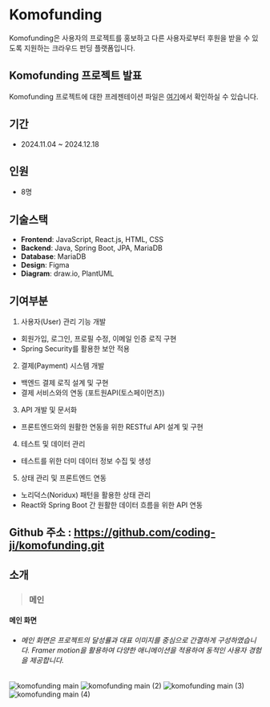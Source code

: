 # Komofunding

Komofunding은 사용자의 프로젝트를 홍보하고 다른 사용자로부터 후원을 받을 수 있도록 지원하는 크라우드 펀딩 플랫폼입니다.

## Komofunding 프로젝트 발표

Komofunding 프로젝트에 대한 프레젠테이션 파일은 [여기](https://github.com/KeumKyuHwan/portfolio/blob/main/komofunding/presentation/KOMOFUNDING__.pdf)에서 확인하실 수 있습니다.

## 기간

- 2024.11.04 ~ 2024.12.18

## 인원

- 8명

## 기술스택

- **Frontend**: JavaScript, React.js, HTML, CSS
- **Backend**: Java, Spring Boot, JPA, MariaDB
- **Database**: MariaDB
- **Design**: Figma
- **Diagram**: draw.io, PlantUML

## 기여부분

1. 사용자(User) 관리 기능 개발
- 회원가입, 로그인, 프로필 수정, 이메일 인증 로직 구현
- Spring Security를 활용한 보안 적용

2. 결제(Payment) 시스템 개발
- 백엔드 결제 로직 설계 및 구현
- 결제 서비스와의 연동 (포트원API(토스페이먼츠))

3. API 개발 및 문서화
- 프론트엔드와의 원활한 연동을 위한 RESTful API 설계 및 구현

4. 테스트 및 데이터 관리
- 테스트를 위한 더미 데이터 정보 수집 및 생성

5. 상태 관리 및 프론트엔드 연동
- 노리덕스(Noridux) 패턴을 활용한 상태 관리
- React와 Spring Boot 간 원활한 데이터 흐름을 위한 API 연동

## Github 주소 : https://github.com/coding-ji/komofunding.git

## 소개
>### 메인
#### 메인 화면
- ###### 메인 화면은 프로젝트의 달성률과 대표 이미지를 중심으로 간결하게 구성하였습니다. Framer motion을 활용하여 다양한 애니메이션을 적용하여 동적인 사용자 경험을 제공합니다.

![komofunding main](https://github.com/user-attachments/assets/dba1154a-2e6e-489d-b072-074852836a54)
![komofunding main (2)](https://github.com/user-attachments/assets/bfe79003-02cd-49fc-93da-b84947c466ec)
![komofunding main (3)](https://github.com/user-attachments/assets/116c5624-a189-4769-9348-75842e707fe6)
![komofunding main (4)](https://github.com/user-attachments/assets/d9f5af92-2080-489d-bfbd-fa65ca3bc99f)

